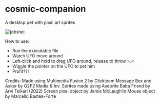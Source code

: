 # cosmic-companion
A desktop pet with pixel art sprites

![jobshei](https://github.com/LMN8R/cosmic-companion/assets/90606029/7dbcd6c8-41cc-4f5d-9261-81f0e81d96f2)

How to use:
- Run the executable file 
- Watch UFO move around
- Left-click and hold to drag UFO around, release to throw >.<
- Wiggle the pointer on the UFO to pet him
- Profit??!

Credits:
Made using Multimedia Fusion 2 by Clickteam
Message Box and Asker by G2F2 Media & Inv.
Sprites made using Aseprite
Baba Friend by Arvi Teikari (2022)
Screen pixel object by Jamie McLaughlin
Mouse object by Marcello Bastea-Forte
